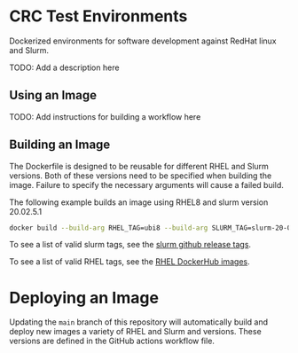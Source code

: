 # CRC Test Environments

Dockerized environments for software development against RedHat linux and Slurm.

TODO: Add a description here

## Using an Image

TODO: Add instructions for building a workflow here

## Building an Image

The Dockerfile is designed to be reusable for different RHEL and Slurm versions.
Both of these versions need to be specified when building the image.
Failure to specify the necessary arguments will cause a failed build.

The following example builds an image using RHEL8 and slurm version 20.02.5.1

```bash
docker build --build-arg RHEL_TAG=ubi8 --build-arg SLURM_TAG=slurm-20-02-5-1 .
```

To see a list of valid slurm tags, see the [slurm github release tags](https://github.com/SchedMD/slurm/tags).

To see a list of valid RHEL tags, see the [RHEL DockerHub images](https://hub.docker.com/u/redhat).

# Deploying an Image

Updating the `main` branch of this repository will automatically build and 
deploy new images a variety of RHEL and Slurm and versions. 
These versions are defined in the GitHub actions workflow file.
